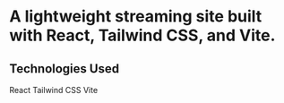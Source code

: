 # A lightweight streaming site built with React, Tailwind CSS, and Vite.


## Technologies Used
React
Tailwind CSS
Vite

